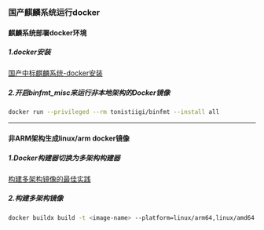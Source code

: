 

### 国产麒麟系统运行docker


#### 麒麟系统部署docker环境

##### 1.docker安装
[国产中标麒麟系统-docker安装](https://blog.csdn.net/qq_42511550/article/details/119188889)


##### 2.开启binfmt_misc来运行非本地架构的Docker镜像
```bash
docker run --privileged --rm tonistiigi/binfmt --install all
```

***

#### 非ARM架构生成linux/arm docker镜像

##### 1.Docker构建器切换为多架构构建器
[构建多架构镜像的最佳实践](https://xcbeyond.cn/blog/containers/build-multi-platform-images-best-practices/)

##### 2.构建多架构镜像
```bash
docker buildx build -t <image-name> --platform=linux/arm64,linux/amd64 .
```